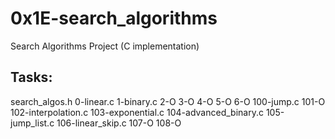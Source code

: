 # 0x1E-search_algorithms

Search Algorithms Project (C implementation)

## Tasks:

search_algos.h
0-linear.c
1-binary.c
2-O
3-O
4-O
5-O
6-O
100-jump.c
101-O
102-interpolation.c
103-exponential.c
104-advanced_binary.c
105-jump_list.c
106-linear_skip.c
107-O
108-O
